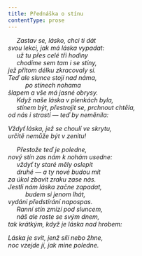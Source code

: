 ```yaml
---
title: Přednáška o stínu
contentType: prose
---
```


     _Zastav se, lásko, chci ti dát  
svou lekci, jak má láska vypadat:  
     už tu přes celé tři hodiny  
     chodíme sem tam i se stíny,  
jež přitom délku zkracovaly si.  
Teď ale slunce stojí nad náma,  
          po stínech nohama  
šlapem a vše má jasné obrysy.  
     Když naše láska v plenkách byla,  
     stínem být, přestrojit se, prchnout chtěla,  
od nás i strastí — teď by neměnila:_

_Vždyť láska, jež se choulí ve skrytu,  
určitě nemůže být v zenitu!_

     _Přestože teď je poledne,  
nový stín zas nám k nohám usedne:  
     vždyť ty staré měly oslepit  
     druhé — a ty nové budou mít  
za úkol zbavit zraku zase nás.  
Jestli nám láska začne zapadat,  
          budem si jenom lhát,  
vydáni předstírání napospas.  
     Ranní stín zmizí pod sluncem,  
     náš ale roste se svým dnem,  
tak krátkým, když je láska nad hrobem:_

_Láska je svit, jenž sílí nebo žhne,  
noc vzejde jí, jak mine poledne._
